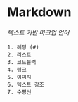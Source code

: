 # Markdown

*텍스트 기반 마크업 언어*

    1. 헤딩 (#)
    2. 리스트  
    3. 코드블럭
    4. 링크 
    5. 이미지
    6. 텍스트 강조
    7. 수평선

